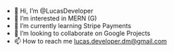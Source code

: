 - 👋 Hi, I’m @LucasDeveloper
- 👀 I’m interested in MERN (G)
- 🌱 I’m currently learning Stripe Payments
- 💞️ I’m looking to collaborate on Google Projects
- 📫 How to reach me lucas.developer.dm@gmail.com

<!---
LucasDeveloper1/LucasDeveloper1 is a ✨ special ✨ repository because its `README.md` (this file) appears on your GitHub profile.
You can click the Preview link to take a look at your changes.
--->

